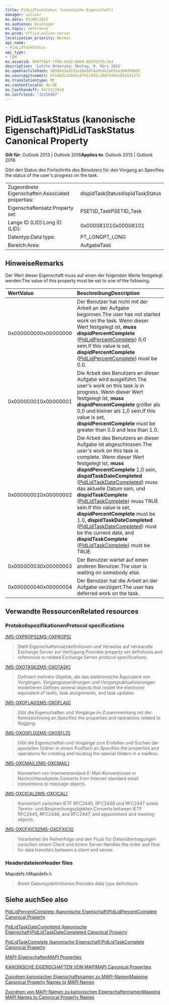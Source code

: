 ```yaml
---
title: PidLidTaskStatus (kanonische Eigenschaft)
manager: soliver
ms.date: 03/09/2015
ms.audience: Developer
ms.topic: reference
ms.prod: office-online-server
localization_priority: Normal
api_name:
- PidLidTaskStatus
api_type:
- COM
ms.assetid: 809776b7-ff00-4a52-84b9-8b5fb5f5c3e3
description: 'Letzte Änderung: Montag, 9. März 2015'
ms.openlocfilehash: d058b42ad7d1a1b8387aa5b9a1a65ea160d90b02
ms.sourcegitcommit: 8fe462c32b91c87911942c188f3445e85a54137c
ms.translationtype: MT
ms.contentlocale: de-DE
ms.lasthandoff: 04/23/2019
ms.locfileid: "32316667"
---
```

# <a name="pidlidtaskstatus-canonical-property"></a><span data-ttu-id="480d0-103">PidLidTaskStatus (kanonische Eigenschaft)</span><span class="sxs-lookup"><span data-stu-id="480d0-103">PidLidTaskStatus Canonical Property</span></span>

  
  
<span data-ttu-id="480d0-104">**Gilt für**: Outlook 2013 | Outlook 2016</span><span class="sxs-lookup"><span data-stu-id="480d0-104">**Applies to**: Outlook 2013 | Outlook 2016</span></span> 
  
<span data-ttu-id="480d0-105">Gibt den Status des Fortschritts des Benutzers für den Vorgang an.</span><span class="sxs-lookup"><span data-stu-id="480d0-105">Specifies the status of the user's progress on the task.</span></span>
  
|||
|:-----|:-----|
|<span data-ttu-id="480d0-106">Zugeordnete Eigenschaften:</span><span class="sxs-lookup"><span data-stu-id="480d0-106">Associated properties:</span></span>  <br/> |<span data-ttu-id="480d0-107">dispidTaskStatus</span><span class="sxs-lookup"><span data-stu-id="480d0-107">dispidTaskStatus</span></span>  <br/> |
|<span data-ttu-id="480d0-108">Eigenschaftensatz:</span><span class="sxs-lookup"><span data-stu-id="480d0-108">Property set:</span></span>  <br/> |<span data-ttu-id="480d0-109">PSETID_Task</span><span class="sxs-lookup"><span data-stu-id="480d0-109">PSETID_Task</span></span>  <br/> |
|<span data-ttu-id="480d0-110">Lange ID (LID):</span><span class="sxs-lookup"><span data-stu-id="480d0-110">Long ID (LID):</span></span>  <br/> |<span data-ttu-id="480d0-111">0x00008101</span><span class="sxs-lookup"><span data-stu-id="480d0-111">0x00008101</span></span>  <br/> |
|<span data-ttu-id="480d0-112">Datentyp:</span><span class="sxs-lookup"><span data-stu-id="480d0-112">Data type:</span></span>  <br/> |<span data-ttu-id="480d0-113">PT_LONG</span><span class="sxs-lookup"><span data-stu-id="480d0-113">PT_LONG</span></span>  <br/> |
|<span data-ttu-id="480d0-114">Bereich:</span><span class="sxs-lookup"><span data-stu-id="480d0-114">Area:</span></span>  <br/> |<span data-ttu-id="480d0-115">Aufgabe</span><span class="sxs-lookup"><span data-stu-id="480d0-115">Task</span></span>  <br/> |
   
## <a name="remarks"></a><span data-ttu-id="480d0-116">Hinweise</span><span class="sxs-lookup"><span data-stu-id="480d0-116">Remarks</span></span>

<span data-ttu-id="480d0-117">Der Wert dieser Eigenschaft muss auf einen der folgenden Werte festgelegt werden:</span><span class="sxs-lookup"><span data-stu-id="480d0-117">The value of this property must be set to one of the following.</span></span>
  
|<span data-ttu-id="480d0-118">**Wert**</span><span class="sxs-lookup"><span data-stu-id="480d0-118">**Value**</span></span>|<span data-ttu-id="480d0-119">**Beschreibung**</span><span class="sxs-lookup"><span data-stu-id="480d0-119">**Description**</span></span>|
|:-----|:-----|
|<span data-ttu-id="480d0-120">0x00000000</span><span class="sxs-lookup"><span data-stu-id="480d0-120">0x00000000</span></span>  <br/> |<span data-ttu-id="480d0-121">Der Benutzer hat nicht mit der Arbeit an der Aufgabe begonnen.</span><span class="sxs-lookup"><span data-stu-id="480d0-121">The user has not started work on the task.</span></span> <span data-ttu-id="480d0-122">Wenn dieser Wert festgelegt ist, **muss dispidPercentComplete** ([PidLidPercentComplete](pidlidpercentcomplete-canonical-property.md)) 0,0 sein.</span><span class="sxs-lookup"><span data-stu-id="480d0-122">If this value is set, **dispidPercentComplete** ([PidLidPercentComplete](pidlidpercentcomplete-canonical-property.md)) must be 0.0.</span></span>  <br/> |
|<span data-ttu-id="480d0-123">0x00000001</span><span class="sxs-lookup"><span data-stu-id="480d0-123">0x00000001</span></span>  <br/> |<span data-ttu-id="480d0-124">Die Arbeit des Benutzers an dieser Aufgabe wird ausgeführt.</span><span class="sxs-lookup"><span data-stu-id="480d0-124">The user's work on this task is in progress.</span></span> <span data-ttu-id="480d0-125">Wenn dieser Wert festgelegt ist, **muss dispidPercentComplete** größer als 0,0 und kleiner als 1,0 sein.</span><span class="sxs-lookup"><span data-stu-id="480d0-125">If this value is set, **dispidPercentComplete** must be greater than 0.0 and less than 1.0.</span></span>  <br/> |
|<span data-ttu-id="480d0-126">0x00000002</span><span class="sxs-lookup"><span data-stu-id="480d0-126">0x00000002</span></span>  <br/> |<span data-ttu-id="480d0-127">Die Arbeit des Benutzers an dieser Aufgabe ist abgeschlossen.</span><span class="sxs-lookup"><span data-stu-id="480d0-127">The user's work on this task is complete.</span></span> <span data-ttu-id="480d0-128">Wenn dieser Wert festgelegt ist, **muss dispidPercentComplete** 1,0 sein, **dispidTaskDateCompleted** ([PidLidTaskDateCompleted](pidlidtaskdatecompleted-canonical-property.md)) muss das aktuelle Datum sein, und **dispidTaskComplete** ([PidLidTaskComplete](pidlidtaskcomplete-canonical-property.md)) muss TRUE sein.</span><span class="sxs-lookup"><span data-stu-id="480d0-128">If this value is set, **dispidPercentComplete** must be 1.0, **dispidTaskDateCompleted** ([PidLidTaskDateCompleted](pidlidtaskdatecompleted-canonical-property.md)) must be the current date, and **dispidTaskComplete** ([PidLidTaskComplete](pidlidtaskcomplete-canonical-property.md)) must be TRUE.</span></span>  <br/> |
|<span data-ttu-id="480d0-129">0x00000003</span><span class="sxs-lookup"><span data-stu-id="480d0-129">0x00000003</span></span>  <br/> |<span data-ttu-id="480d0-130">Der Benutzer wartet auf einen anderen Benutzer.</span><span class="sxs-lookup"><span data-stu-id="480d0-130">The user is waiting on somebody else.</span></span>  <br/> |
|<span data-ttu-id="480d0-131">0x00000004</span><span class="sxs-lookup"><span data-stu-id="480d0-131">0x00000004</span></span>  <br/> |<span data-ttu-id="480d0-132">Der Benutzer hat die Arbeit an der Aufgabe verzögert.</span><span class="sxs-lookup"><span data-stu-id="480d0-132">The user has deferred work on the task.</span></span>  <br/> |
   
## <a name="related-resources"></a><span data-ttu-id="480d0-133">Verwandte Ressourcen</span><span class="sxs-lookup"><span data-stu-id="480d0-133">Related resources</span></span>

### <a name="protocol-specifications"></a><span data-ttu-id="480d0-134">Protokollspezifikationen</span><span class="sxs-lookup"><span data-stu-id="480d0-134">Protocol specifications</span></span>

<span data-ttu-id="480d0-135">[[MS-OXPROPS]](https://msdn.microsoft.com/library/f6ab1613-aefe-447d-a49c-18217230b148%28Office.15%29.aspx)</span><span class="sxs-lookup"><span data-stu-id="480d0-135">[[MS-OXPROPS]](https://msdn.microsoft.com/library/f6ab1613-aefe-447d-a49c-18217230b148%28Office.15%29.aspx)</span></span>
  
> <span data-ttu-id="480d0-136">Stellt Eigenschaftensatzdefinitionen und Verweise auf verwandte Exchange Server zur Verfügung.</span><span class="sxs-lookup"><span data-stu-id="480d0-136">Provides property set definitions and references to related Exchange Server protocol specifications.</span></span>
    
<span data-ttu-id="480d0-137">[[MS-OXOTASK]](https://msdn.microsoft.com/library/55600ec0-6195-4730-8436-59c7931ef27e%28Office.15%29.aspx)</span><span class="sxs-lookup"><span data-stu-id="480d0-137">[[MS-OXOTASK]](https://msdn.microsoft.com/library/55600ec0-6195-4730-8436-59c7931ef27e%28Office.15%29.aspx)</span></span>
  
> <span data-ttu-id="480d0-138">Definiert mehrere Objekte, die das elektronische Äquivalent von Vorgängen, Vorgangszuordnungen und Vorgangsaktualisierungen modellieren.</span><span class="sxs-lookup"><span data-stu-id="480d0-138">Defines several objects that model the electronic equivalent of tasks, task assignments, and task updates.</span></span>
    
<span data-ttu-id="480d0-139">[[MS-OXOFLAG]](https://msdn.microsoft.com/library/f1e50be4-ed30-4c2a-b5cb-8ff3aaaf9b91%28Office.15%29.aspx)</span><span class="sxs-lookup"><span data-stu-id="480d0-139">[[MS-OXOFLAG]](https://msdn.microsoft.com/library/f1e50be4-ed30-4c2a-b5cb-8ff3aaaf9b91%28Office.15%29.aspx)</span></span>
  
> <span data-ttu-id="480d0-140">Gibt die Eigenschaften und Vorgänge im Zusammenhang mit der Kennzeichnung an.</span><span class="sxs-lookup"><span data-stu-id="480d0-140">Specifies the properties and operations related to flagging.</span></span>
    
<span data-ttu-id="480d0-141">[[MS-OXOSFLD]](https://msdn.microsoft.com/library/a60e9c16-2ba8-424b-b60c-385a8a2837cb%28Office.15%29.aspx)</span><span class="sxs-lookup"><span data-stu-id="480d0-141">[[MS-OXOSFLD]](https://msdn.microsoft.com/library/a60e9c16-2ba8-424b-b60c-385a8a2837cb%28Office.15%29.aspx)</span></span>
  
> <span data-ttu-id="480d0-142">Gibt die Eigenschaften und Vorgänge zum Erstellen und Suchen der speziellen Ordner in einem Postfach an.</span><span class="sxs-lookup"><span data-stu-id="480d0-142">Specifies the properties and operations for creating and locating the special folders in a mailbox.</span></span>
    
<span data-ttu-id="480d0-143">[[MS-OXCMAIL]](https://msdn.microsoft.com/library/b60d48db-183f-4bf5-a908-f584e62cb2d4%28Office.15%29.aspx)</span><span class="sxs-lookup"><span data-stu-id="480d0-143">[[MS-OXCMAIL]](https://msdn.microsoft.com/library/b60d48db-183f-4bf5-a908-f584e62cb2d4%28Office.15%29.aspx)</span></span>
  
> <span data-ttu-id="480d0-144">Konvertiert von Internetstandard-E-Mail-Konventionen in Nachrichtenobjekte.</span><span class="sxs-lookup"><span data-stu-id="480d0-144">Converts from Internet standard email conventions to message objects.</span></span>
    
<span data-ttu-id="480d0-145">[[MS-OXCICAL]](https://msdn.microsoft.com/library/a685a040-5b69-4c84-b084-795113fb4012%28Office.15%29.aspx)</span><span class="sxs-lookup"><span data-stu-id="480d0-145">[[MS-OXCICAL]](https://msdn.microsoft.com/library/a685a040-5b69-4c84-b084-795113fb4012%28Office.15%29.aspx)</span></span>
  
> <span data-ttu-id="480d0-146">Konvertiert zwischen IETF RFC2445, RFC2446 und RFC2447 sowie Termin- und Besprechungsobjekten.</span><span class="sxs-lookup"><span data-stu-id="480d0-146">Converts between IETF RFC2445, RFC2446, and RFC2447, and appointment and meeting objects.</span></span>
    
<span data-ttu-id="480d0-147">[[MS-OXCFXICS]](https://msdn.microsoft.com/library/b9752f3d-d50d-44b8-9e6b-608a117c8532%28Office.15%29.aspx)</span><span class="sxs-lookup"><span data-stu-id="480d0-147">[[MS-OXCFXICS]](https://msdn.microsoft.com/library/b9752f3d-d50d-44b8-9e6b-608a117c8532%28Office.15%29.aspx)</span></span>
  
> <span data-ttu-id="480d0-148">Verarbeitet die Reihenfolge und den Fluss für Datenübertragungen zwischen einem Client und einem Server.</span><span class="sxs-lookup"><span data-stu-id="480d0-148">Handles the order and flow for data transfers between a client and server.</span></span>
    
### <a name="header-files"></a><span data-ttu-id="480d0-149">Headerdateien</span><span class="sxs-lookup"><span data-stu-id="480d0-149">Header files</span></span>

<span data-ttu-id="480d0-150">Mapidefs.h</span><span class="sxs-lookup"><span data-stu-id="480d0-150">Mapidefs.h</span></span>
  
> <span data-ttu-id="480d0-151">Bietet Datentypdefinitionen.</span><span class="sxs-lookup"><span data-stu-id="480d0-151">Provides data type definitions.</span></span>
    
## <a name="see-also"></a><span data-ttu-id="480d0-152">Siehe auch</span><span class="sxs-lookup"><span data-stu-id="480d0-152">See also</span></span>



[<span data-ttu-id="480d0-153">PidLidPercentComplete (kanonische Eigenschaft)</span><span class="sxs-lookup"><span data-stu-id="480d0-153">PidLidPercentComplete Canonical Property</span></span>](pidlidpercentcomplete-canonical-property.md)
  
[<span data-ttu-id="480d0-154">PidLidTaskDateCompleted (kanonische Eigenschaft)</span><span class="sxs-lookup"><span data-stu-id="480d0-154">PidLidTaskDateCompleted Canonical Property</span></span>](pidlidtaskdatecompleted-canonical-property.md)
  
[<span data-ttu-id="480d0-155">PidLidTaskComplete (kanonische Eigenschaft)</span><span class="sxs-lookup"><span data-stu-id="480d0-155">PidLidTaskComplete Canonical Property</span></span>](pidlidtaskcomplete-canonical-property.md)


[<span data-ttu-id="480d0-156">MAPI-Eigenschaften</span><span class="sxs-lookup"><span data-stu-id="480d0-156">MAPI Properties</span></span>](mapi-properties.md)
  
[<span data-ttu-id="480d0-157">KANONISCHE EIGENSCHAFTEN VON MAPI</span><span class="sxs-lookup"><span data-stu-id="480d0-157">MAPI Canonical Properties</span></span>](mapi-canonical-properties.md)
  
[<span data-ttu-id="480d0-158">Zuordnen kanonischer Eigenschaftsnamen zu MAPI-Namen</span><span class="sxs-lookup"><span data-stu-id="480d0-158">Mapping Canonical Property Names to MAPI Names</span></span>](mapping-canonical-property-names-to-mapi-names.md)
  
[<span data-ttu-id="480d0-159">Zuordnen von MAPI-Namen zu kanonischen Eigenschaftennamen</span><span class="sxs-lookup"><span data-stu-id="480d0-159">Mapping MAPI Names to Canonical Property Names</span></span>](mapping-mapi-names-to-canonical-property-names.md)

